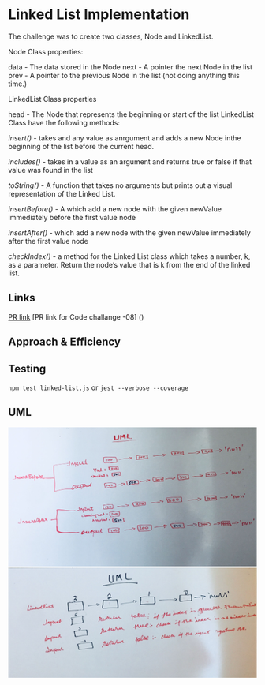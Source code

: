 # Linked List Implementation
The challenge was to create two classes, Node and LinkedList. 

Node Class properties:

data - The data stored in the Node
next - A pointer the next Node in the list
prev - A pointer to the previous Node in the list (not doing anything this time.)

LinkedList Class properties

head - The Node that represents the beginning or start of the list
LinkedList Class have the following methods:

*insert()* -  takes and any value as anrgument and adds a new Node inthe beginning of the list before the current head.

*includes()* -  takes in a value as an argument and returns true or false if that value was found in the list

*toString()* - A function that takes no arguments but prints out a visual representation of the Linked List.

*insertBefore()* - A which add a new node with the given newValue immediately before the first value node

*insertAfter()* - which add a new node with the given newValue immediately after the first value node

*checkIndex()* - a method for the Linked List class which takes a number, k, as a parameter. Return the node’s value that is k from the end of the linked list.

    
## Links
[PR link](https://github.com/Eyob1984/data-structures-and-algorithms/pull/39)
[PR link for Code challange -08] ()
    


## Approach & Efficiency

    
    
## Testing
  `npm test linked-list.js` or `jest --verbose --coverage`

## UML

![UML for code challange - 07](./asset/image/uml-code-challanges-06.jpg)
![UML for coee challange - 08](./asset/image/uml-code-challanges-07.jpg)
